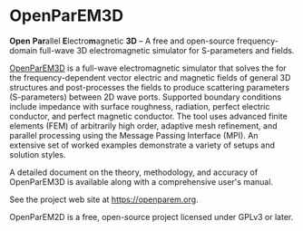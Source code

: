 # OpenParEM3D
**Open** **Par**allel **E**lectro**m**agnetic **3D** – A free and open-source frequency-domain full-wave 3D electromagnetic simulator for S-parameters and fields.

[OpenParEM3D](https://openparem.org) is a full-wave electromagnetic simulator that solves the for the frequency-dependent vector electric and magnetic fields of general 3D structures and post-processes the fields to produce scattering parameters (S-parameters) between 2D wave ports. Supported boundary conditions include impedance with surface roughness, radiation, perfect electric conductor, and perfect magnetic conductor.  The tool uses advanced finite elements (FEM) of arbitrarily high order, adaptive mesh refinement, and parallel processing using the Message Passing Interface (MPI).  An extensive set of worked examples demonstrate a variety of setups and solution styles.

A detailed document on the theory, methodology, and accuracy of OpenParEM3D is available along with a comprehensive user's manual.

See the project web site at https://openparem.org.

OpenParEM2D is a free, open-source project licensed under GPLv3 or later.

